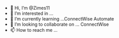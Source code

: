 - 👋 Hi, I’m @Zimes11
- 👀 I’m interested in ...
- 🌱 I’m currently learning ...ConnectWise Automate
- 💞️ I’m looking to collaborate on ... ConnectWise
- 📫 How to reach me ...

<!---
Zimes11/Zimes11 is a ✨ special ✨ repository because its `README.md` (this file) appears on your GitHub profile.
You can click the Preview link to take a look at your changes.
--->
